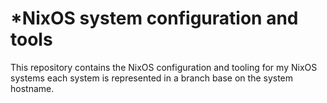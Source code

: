 *NixOS system configuration and tools
=============================================

This repository contains the NixOS configuration and tooling for my NixOS systems
each system is represented in a branch base on the system hostname.
